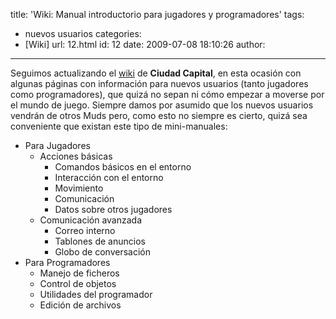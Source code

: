 title: 'Wiki: Manual introductorio para jugadores y programadores'
tags:
  - nuevos usuarios
categories:
  - [Wiki]
url: 12.html
id: 12
date: 2009-07-08 18:10:26
author:
---

Seguimos actualizando el [wiki](http://wiki.ciudadcapital.net) de **Ciudad Capital**, en esta ocasión con algunas páginas con información para nuevos usuarios (tanto jugadores como programadores), que quizá no sepan ni cómo empezar a moverse por el mundo de juego. Siempre damos por asumido que los nuevos usuarios vendrán de otros Muds pero, como esto no siempre es cierto, quizá sea conveniente que existan este tipo de mini-manuales:

*   Para Jugadores
    *   Acciones básicas
        *   Comandos básicos en el entorno
        *   Interacción con el entorno
        *   Movimiento
        *   Comunicación
        *   Datos sobre otros jugadores
    *   Comunicación avanzada
        *   Correo interno
        *   Tablones de anuncios
        *   Globo de conversación
*   Para Programadores
    *   Manejo de ficheros
    *   Control de objetos
    *   Utilidades del programador
    *   Edición de archivos